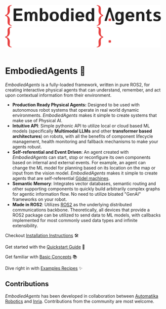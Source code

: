 <div>
  <img src="_static/EMBODIED_AGENTS_LIGHT.png" class="only-light" />
  <img src="_static/EMBODIED_AGENTS_DARK.png" class="only-dark" />
</div>
<br/>

# EmbodiedAgents 🤖

_EmbodiedAgents_ is a fully-loaded framework, written in pure ROS2, for creating interactive physical agents that can understand, remember, and act upon contextual information from their environment.

- **Production Ready Physical Agents:** Designed to be used with autonomous robot systems that operate in real world dynamic environments. _EmbodiedAgents_ makes it simple to create systems that make use of Physical AI.
- **Intuitive API**: Simple pythonic API to utilize local or cloud based ML models (specifically **Multimodal LLMs** and other **transformer based architectures**) on robots, with all the benefits of component lifecycle management, health monitoring and fallback mechanisms to make your agents robust.
- **Self-referential and Event Driven**: An agent created with _EmbodiedAgents_ can start, stop or reconfigure its own components based on internal and external events. For example, an agent can change the ML model for planning based on its location on the map or input from the vision model. _EmbodiedAgents_ makes it simple to create agents that are self-referential [Gödel machines](https://en.wikipedia.org/wiki/G%C3%B6del_machine).
- **Semantic Memory**: Integrates vector databases, semantic routing and other supporting components to quickly build arbitrarily complex graphs for agentic information flow. No need to utilize bloated "GenAI" frameworks on your robot.
- **Made in ROS2**: Utilizes [ROS2](https://docs.ros.org/en/kilted/index.html) as the underlying distributed communications backbone. Theoretically, all devices that provide a ROS2 package can be utilized to send data to ML models, with callbacks implemented for most commonly used data types and infinite extensibility.

Checkout [Installation Instructions](installation.md) 🛠️

Get started with the [Quickstart Guide](quickstart.md) 🚀

Get familiar with [Basic Concepts](basics/index.md) 📚

Dive right in with [Examples Recipes](examples/index.md) ✨

## Contributions

_EmbodiedAgents_ has been developed in collaboration between [Automatika Robotics](https://automatikarobotics.com/) and [Inria](https://inria.fr/). Contributions from the community are most welcome.
